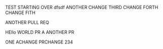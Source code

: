 TEST
STARTING OVER
dfsdf
ANOTHER CHANGE
THIRD CHANGE
FORTH CHANGE
FITH

ANOTHER PULL REQ


HEllo WORLD PR
A
ANOTHER PR

ONE ACHANGE
PRCHANGE 234

